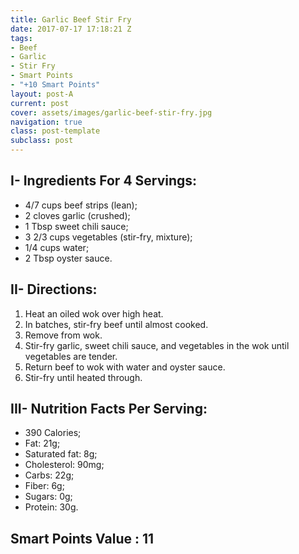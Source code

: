 ```yaml
---
title: Garlic Beef Stir Fry
date: 2017-07-17 17:18:21 Z
tags:
- Beef
- Garlic
- Stir Fry
- Smart Points
- "+10 Smart Points"
layout: post-A
current: post
cover: assets/images/garlic-beef-stir-fry.jpg
navigation: true
class: post-template
subclass: post
---
```


## I- Ingredients For 4 Servings:  
* 4/7 cups beef strips (lean);
* 2 cloves garlic (crushed);
* 1 Tbsp sweet chili sauce;
* 3 2/3 cups vegetables (stir-fry, mixture);
* 1/4 cups water;
* 2 Tbsp oyster sauce.

## II- Directions:
1. Heat an oiled wok over high heat.
1. In batches, stir-fry beef until almost cooked.
1. Remove from wok.
1. Stir-fry garlic, sweet chili sauce, and vegetables in the wok until vegetables are tender.
1. Return beef to wok with water and oyster sauce.
1. Stir-fry until heated through.

## III- Nutrition Facts Per Serving:
* 390 Calories;
* Fat: 21g;
* Saturated fat: 8g;
* Cholesterol: 90mg;
* Carbs: 22g;
* Fiber: 6g;
* Sugars: 0g;
* Protein: 30g.

## Smart Points Value : 11
